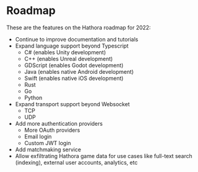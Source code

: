 # Roadmap

These are the features on the Hathora roadmap for 2022:

- Continue to improve documentation and tutorials
- Expand language support beyond Typescript
  - C# (enables Unity development)
  - C++ (enables Unreal development)
  - GDScript (enables Godot development)
  - Java (enables native Android development)
  - Swift (enables native iOS development)
  - Rust
  - Go
  - Python
- Expand transport support beyond Websocket
  - TCP
  - UDP
- Add more authentication providers
  - More OAuth providers
  - Email login
  - Custom JWT login
- Add matchmaking service
- Allow exfiltrating Hathora game data for use cases like full-text search (indexing), external user accounts, analytics, etc
